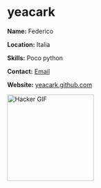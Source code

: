 # yeacark

**Name:** Federico

**Location:** Italia

**Skills:** Poco python

**Contact:** [Email](mailto:fedixino@gmail.com)

**Website:** [yeacark.github.com](https://yeacark.github.com)

<img src="https://media.tenor.com/IvyuPtEfzhoAAAAC/matrix.gif" alt="Hacker GIF" align="top-right" height="200">
